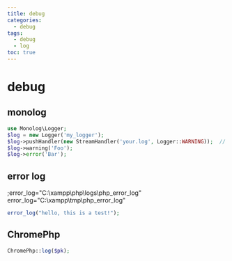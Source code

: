 ```yaml
---
title: debug
categories:
  - debug
tags:
  - debug
  - log
toc: true
---
```


# debug

## monolog

```php
use Monolog\Logger;
$log = new Logger('my_logger');
$log->pushHandler(new StreamHandler('your.log', Logger::WARNING));  // file name, current dir
$log->warning('Foo');
$log->error('Bar');
```

## error log

;error\_log="C:\xampp\php\logs\php\_error\_log" error\_log="C:\xampp\tmp\php\_error\_log"

```php
error_log("hello, this is a test!");
```

## ChromePhp

```php
ChromePhp::log($pk);
```

